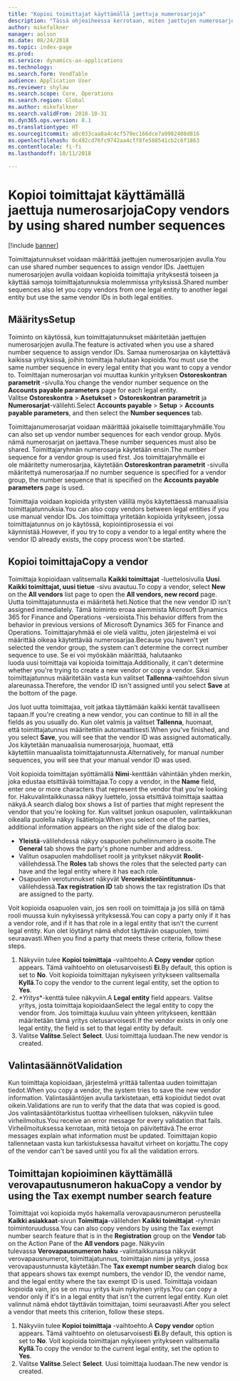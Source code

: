 ```yaml
---
title: "Kopioi toimittajat käyttämällä jaettuja numerosarjoja"
description: "Tässä ohjeaiheessa kerrotaan, miten jaettujen numerosarjojen avulla toimittaja kopioidaan toiseen yritykseen pitäen toimittajatunnus ennallaan."
author: mikefalkner
manager: aolson
ms.date: 08/24/2018
ms.topic: index-page
ms.prod: 
ms.service: dynamics-ax-applications
ms.technology: 
ms.search.form: VendTable
audience: Application User
ms.reviewer: shylaw
ms.search.scope: Core, Operations
ms.search.region: Global
ms.author: mikefalkner
ms.search.validFrom: 2018-10-31
ms.dyn365.ops.version: 8.1
ms.translationtype: HT
ms.sourcegitcommit: a8c033caa8a4c4cf579ec166dce7a9982408d816
ms.openlocfilehash: 0c492cd76fc9742aa4cff8fe588541cb2c6f1863
ms.contentlocale: fi-fi
ms.lasthandoff: 10/11/2018

---
```


# <a name="copy-vendors-by-using-shared-number-sequences"></a><span data-ttu-id="c43fc-103">Kopioi toimittajat käyttämällä jaettuja numerosarjoja</span><span class="sxs-lookup"><span data-stu-id="c43fc-103">Copy vendors by using shared number sequences</span></span>

[!include [banner](../includes/banner.md)]

<span data-ttu-id="c43fc-104">Toimittajatunnukset voidaan määrittää jaettujen numerosarjojen avulla.</span><span class="sxs-lookup"><span data-stu-id="c43fc-104">You can use shared number sequences to assign vendor IDs.</span></span> <span data-ttu-id="c43fc-105">Jaettujen numerosarjojen avulla voidaan kopioida toimittajia yrityksestä toiseen ja käyttää samoja toimittajatunnuksia molemmissa yrityksissä.</span><span class="sxs-lookup"><span data-stu-id="c43fc-105">Shared number sequences also let you copy vendors from one legal entity to another legal entity but use the same vendor IDs in both legal entities.</span></span>

## <a name="setup"></a><span data-ttu-id="c43fc-106">Määritys</span><span class="sxs-lookup"><span data-stu-id="c43fc-106">Setup</span></span>

<span data-ttu-id="c43fc-107">Toiminto on käytössä, kun toimittajatunnukset määritetään jaettujen numerosarjojen avulla.</span><span class="sxs-lookup"><span data-stu-id="c43fc-107">The feature is activated when you use a shared number sequence to assign vendor IDs.</span></span> <span data-ttu-id="c43fc-108">Samaa numerosarjaa on käytettävä kaikissa yrityksissä, joihin toimittaja halutaan kopioida.</span><span class="sxs-lookup"><span data-stu-id="c43fc-108">You must use the same number sequence in every legal entity that you want to copy a vendor to.</span></span> <span data-ttu-id="c43fc-109">Toimittajan numerosarjan voi muuttaa kunkin yrityksen **Ostoreskontran parametrit** -sivulla.</span><span class="sxs-lookup"><span data-stu-id="c43fc-109">You change the vendor number sequence on the **Accounts payable parameters** page for each legal entity.</span></span> <span data-ttu-id="c43fc-110">Valitse **Ostoreskontra** \> **Asetukset** \> **Ostoreskontran parametrit** ja **Numerosarjat**-välilehti.</span><span class="sxs-lookup"><span data-stu-id="c43fc-110">Select **Accounts payable** \> **Setup** \> **Accounts payable parameters**, and then select the **Number sequences** tab.</span></span>

<span data-ttu-id="c43fc-111">Toimittajanumerosarjat voidaan määrittää jokaiselle toimittajaryhmälle.</span><span class="sxs-lookup"><span data-stu-id="c43fc-111">You can also set up vendor number sequences for each vendor group.</span></span> <span data-ttu-id="c43fc-112">Myös nämä numerosarjat on jaettava.</span><span class="sxs-lookup"><span data-stu-id="c43fc-112">These number sequences must also be shared.</span></span> <span data-ttu-id="c43fc-113">Toimittajaryhmän numerosarja käytetään ensin.</span><span class="sxs-lookup"><span data-stu-id="c43fc-113">The number sequence for a vendor group is used first.</span></span> <span data-ttu-id="c43fc-114">Jos toimittajaryhmälle ei ole määritetty numerosarjaa, käytetään **Ostoreskontran parametrit** -sivulla määritettyä numerosarjaa.</span><span class="sxs-lookup"><span data-stu-id="c43fc-114">If no number sequence is specified for a vendor group, the number sequence that is specified on the **Accounts payable parameters** page is used.</span></span>

<span data-ttu-id="c43fc-115">Toimittajia voidaan kopioida yritysten välillä myös käytettäessä manuaalisia toimittajatunnuksia.</span><span class="sxs-lookup"><span data-stu-id="c43fc-115">You can also copy vendors between legal entities if you use manual vendor IDs.</span></span> <span data-ttu-id="c43fc-116">Jos toimittaja yritetään kopioida yritykseen, jossa toimittajatunnus on jo käytössä, kopiointiprosessia ei voi käynnistää.</span><span class="sxs-lookup"><span data-stu-id="c43fc-116">However, if you try to copy a vendor to a legal entity where the vendor ID already exists, the copy process won't be started.</span></span>

## <a name="copy-a-vendor"></a><span data-ttu-id="c43fc-117">Kopioi toimittaja</span><span class="sxs-lookup"><span data-stu-id="c43fc-117">Copy a vendor</span></span>

<span data-ttu-id="c43fc-118">Toimittaja kopioidaan valitsemalla **Kaikki toimittajat** -luettelosivulla **Uusi**. **Kaikki toimittajat, uusi tietue** -sivu avautuu.</span><span class="sxs-lookup"><span data-stu-id="c43fc-118">To copy a vendor, select **New** on the **All vendors** list page to open the **All vendors, new record** page.</span></span> <span data-ttu-id="c43fc-119">Uutta toimittajatunnusta ei määritetä heti.</span><span class="sxs-lookup"><span data-stu-id="c43fc-119">Notice that the new vendor ID isn't assigned immediately.</span></span> <span data-ttu-id="c43fc-120">Tämä toiminto eroaa aiemmista Microsoft Dynamics 365 for Finance and Operations -versioista.</span><span class="sxs-lookup"><span data-stu-id="c43fc-120">This behavior differs from the behavior in previous versions of Microsoft Dynamics 365 for Finance and Operations.</span></span> <span data-ttu-id="c43fc-121">Toimittajaryhmää ei ole vielä valittu, joten järjestelmä ei voi määrittää oikeaa käytettävää numerosarjaa.</span><span class="sxs-lookup"><span data-stu-id="c43fc-121">Because you haven't yet selected the vendor group, the system can't determine the correct number sequence to use.</span></span> <span data-ttu-id="c43fc-122">Se ei voi myöskään määrittää, halutaanko luoda uusi toimittaja vai kopioida toimittaja.</span><span class="sxs-lookup"><span data-stu-id="c43fc-122">Additionally, it can't determine whether you're trying to create a new vendor or copy a vendor.</span></span> <span data-ttu-id="c43fc-123">Siksi toimittajatunnus määritetään vasta kun valitset **Tallenna**-vaihtoehdon sivun alareunassa.</span><span class="sxs-lookup"><span data-stu-id="c43fc-123">Therefore, the vendor ID isn't assigned until you select **Save** at the bottom of the page.</span></span>

<span data-ttu-id="c43fc-124">Jos luot uutta toimittajaa, voit jatkaa täyttämään kaikki kentät tavalliseen tapaan.</span><span class="sxs-lookup"><span data-stu-id="c43fc-124">If you're creating a new vendor, you can continue to fill in all the fields as you usually do.</span></span> <span data-ttu-id="c43fc-125">Kun olet valmis ja valitset **Tallenna**, huomaat, että toimittajatunnus määritettiin automaattisesti.</span><span class="sxs-lookup"><span data-stu-id="c43fc-125">When you've finished, and you select **Save**, you will see that the vendor ID was assigned automatically.</span></span> <span data-ttu-id="c43fc-126">Jos käytetään manuaalisia numerosarjoja, huomaat, että käytettiin manuaalista toimittajatunnusta.</span><span class="sxs-lookup"><span data-stu-id="c43fc-126">Alternatively, for manual number sequences, you will see that your manual vendor ID was used.</span></span>

<span data-ttu-id="c43fc-127">Voit kopioida toimittajan syöttämällä **Nimi**-kenttään vähintään yhden merkin, joka edustaa etsittävää toimittajaa.</span><span class="sxs-lookup"><span data-stu-id="c43fc-127">To copy a vendor, in the **Name** field, enter one or more characters that represent the vendor that you're looking for.</span></span> <span data-ttu-id="c43fc-128">Hakuvalintaikkunassa näkyy luettelo, jossa etsittävä toimittaja saattaa näkyä.</span><span class="sxs-lookup"><span data-stu-id="c43fc-128">A search dialog box shows a list of parties that might represent the vendor that you're looking for.</span></span> <span data-ttu-id="c43fc-129">Kun valitset jonkun osapuolen, valintaikkunan oikealla puolella näkyy lisätietoja:</span><span class="sxs-lookup"><span data-stu-id="c43fc-129">When you select one of the parties, additional information appears on the right side of the dialog box:</span></span>

- <span data-ttu-id="c43fc-130">**Yleistä**-välilehdessä näkyy osapuolen puhelinnumero ja osoite.</span><span class="sxs-lookup"><span data-stu-id="c43fc-130">The **General** tab shows the party's phone number and address.</span></span>
- <span data-ttu-id="c43fc-131">Valitun osapuolen mahdolliset roolit ja yritykset näkyvät **Roolit**-välilehdessä.</span><span class="sxs-lookup"><span data-stu-id="c43fc-131">The **Roles** tab shows the roles that the selected party can have and the legal entity where it has each role.</span></span>
- <span data-ttu-id="c43fc-132">Osapuolen verotunnukset näkyvät **Verorekisteröintitunnus**-välilehdessä.</span><span class="sxs-lookup"><span data-stu-id="c43fc-132">**Tax registration ID** tab shows the tax registration IDs that are assigned to the party.</span></span>

<span data-ttu-id="c43fc-133">Voit kopioida osapuolen vain, jos sen rooli on toimittaja ja jos sillä on tämä rooli muussa kuin nykyisessä yrityksessä.</span><span class="sxs-lookup"><span data-stu-id="c43fc-133">You can copy a party only if it has a vendor role, and if it has that role in a legal entity that isn't the current legal entity.</span></span> <span data-ttu-id="c43fc-134">Kun olet löytänyt nämä ehdot täyttävän osapuolen, toimi seuraavasti.</span><span class="sxs-lookup"><span data-stu-id="c43fc-134">When you find a party that meets these criteria, follow these steps.</span></span>

1. <span data-ttu-id="c43fc-135">Näkyviin tulee **Kopioi toimittaja** -vaihtoehto.</span><span class="sxs-lookup"><span data-stu-id="c43fc-135">A **Copy vendor** option appears.</span></span> <span data-ttu-id="c43fc-136">Tämä vaihtoehto on oletusarvoisesti **Ei**.</span><span class="sxs-lookup"><span data-stu-id="c43fc-136">By default, this option is set to **No**.</span></span> <span data-ttu-id="c43fc-137">Voit kopioida toimittajan nykyiseen yritykseen valitsemalla **Kyllä**.</span><span class="sxs-lookup"><span data-stu-id="c43fc-137">To copy the vendor to the current legal entity, set the option to **Yes**.</span></span> 
2. <span data-ttu-id="c43fc-138"> *\*Yritys*\*-kenttä tulee näkyviin.</span><span class="sxs-lookup"><span data-stu-id="c43fc-138">A **Legal entity** field appears.</span></span> <span data-ttu-id="c43fc-139">Valitse yritys, josta toimittaja kopioidaan</span><span class="sxs-lookup"><span data-stu-id="c43fc-139">Select the legal entity to copy the vendor from.</span></span> <span data-ttu-id="c43fc-140">Jos toimittaja kuuluu vain yhteen yritykseen, kenttään määritetään tämä yritys oletusarvoisesti.</span><span class="sxs-lookup"><span data-stu-id="c43fc-140">If the vendor exists in only one legal entity, the field is set to that legal entity by default.</span></span>
3. <span data-ttu-id="c43fc-141">Valitse **Valitse**.</span><span class="sxs-lookup"><span data-stu-id="c43fc-141">Select **Select**.</span></span> <span data-ttu-id="c43fc-142">Uusi toimittaja luodaan.</span><span class="sxs-lookup"><span data-stu-id="c43fc-142">The new vendor is created.</span></span>

## <a name="validation"></a><span data-ttu-id="c43fc-143">Valintasäännöt</span><span class="sxs-lookup"><span data-stu-id="c43fc-143">Validation</span></span>

<span data-ttu-id="c43fc-144">Kun toimittaja kopioidaan, järjestelmä yrittää tallentaa uuden toimittajan tiedot.</span><span class="sxs-lookup"><span data-stu-id="c43fc-144">When you copy a vendor, the system tries to save the new vendor information.</span></span> <span data-ttu-id="c43fc-145">Valintasääntöjen avulla tarkistetaan, että kopioidut tiedot ovat oikein.</span><span class="sxs-lookup"><span data-stu-id="c43fc-145">Validations are run to verify that the data that was copied is good.</span></span> <span data-ttu-id="c43fc-146">Jos valintasääntötarkistus tuottaa virheellisen tuloksen, näkyviin tulee virheilmoitus.</span><span class="sxs-lookup"><span data-stu-id="c43fc-146">You receive an error message for every validation that fails.</span></span> <span data-ttu-id="c43fc-147">Virheilmoituksessa kerrotaan, mitä tietoja on päivitettävä.</span><span class="sxs-lookup"><span data-stu-id="c43fc-147">The error messages explain what information must be updated.</span></span> <span data-ttu-id="c43fc-148">Toimittajan kopio tallennetaan vasta kun tarkistuksessa havaitut virheet on korjattu.</span><span class="sxs-lookup"><span data-stu-id="c43fc-148">The copy of the vendor can't be saved until you fix all the validation errors.</span></span>

## <a name="copy-a-vendor-by-using-the-tax-exempt-number-search-feature"></a><span data-ttu-id="c43fc-149">Toimittajan kopioiminen käyttämällä verovapautusnumeron hakua</span><span class="sxs-lookup"><span data-stu-id="c43fc-149">Copy a vendor by using the Tax exempt number search feature</span></span>

<span data-ttu-id="c43fc-150">Toimittajat voi kopioida myös hakemalla verovapausnumeron perusteella **Kaikki asiakkaat**-sivun **Toimittaja**-välilehden **Kaikki toimittajat** -ryhmän toimintoruudussa.</span><span class="sxs-lookup"><span data-stu-id="c43fc-150">You can also copy vendors by using the Tax exempt number search feature that is in the **Registration** group on the **Vendor** tab on the Action Pane of the **All vendors** page.</span></span> <span data-ttu-id="c43fc-151">Näkyviin tulevassa **Verovapausnumeron haku** -valintaikkunassa näkyvät verovapausnumerot, toimittajatunnus, toimittajan nimi ja yritys, jossa verovapaustunnusta käytetään.</span><span class="sxs-lookup"><span data-stu-id="c43fc-151">The **Tax exempt number search** dialog box that appears shows tax exempt numbers, the vendor ID, the vendor name, and the legal entity where the tax exempt ID is used.</span></span> <span data-ttu-id="c43fc-152">Toimittaja voidaan kopioida vain, jos se on muu yritys kuin nykyinen yritys.</span><span class="sxs-lookup"><span data-stu-id="c43fc-152">You can copy a vendor only if it's in a legal entity that isn't the current legal entity.</span></span> <span data-ttu-id="c43fc-153">Kun olet valinnut nämä ehdot täyttävän toimittajan, toimi seuraavasti.</span><span class="sxs-lookup"><span data-stu-id="c43fc-153">After you select a vendor that meets this criterion, follow these steps.</span></span>

1. <span data-ttu-id="c43fc-154">Näkyviin tulee **Kopioi toimittaja** -vaihtoehto.</span><span class="sxs-lookup"><span data-stu-id="c43fc-154">A **Copy vendor** option appears.</span></span> <span data-ttu-id="c43fc-155">Tämä vaihtoehto on oletusarvoisesti **Ei**.</span><span class="sxs-lookup"><span data-stu-id="c43fc-155">By default, this option is set to **No**.</span></span> <span data-ttu-id="c43fc-156">Voit kopioida toimittajan nykyiseen yritykseen valitsemalla **Kyllä**.</span><span class="sxs-lookup"><span data-stu-id="c43fc-156">To copy the vendor to the current legal entity, set the option to **Yes**.</span></span>
2. <span data-ttu-id="c43fc-157">Valitse **Valitse**.</span><span class="sxs-lookup"><span data-stu-id="c43fc-157">Select **Select**.</span></span> <span data-ttu-id="c43fc-158">Uusi toimittaja luodaan.</span><span class="sxs-lookup"><span data-stu-id="c43fc-158">The new vendor is created.</span></span>

